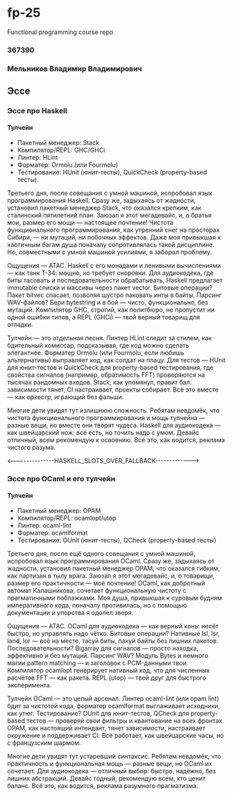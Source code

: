 # fp-25
Functional programming course repo

### 367390
### Мельников Владимир Владимирович

## Эссе

### Эссе про Haskell

#### Тулчейн
- Пакетный менеджер: Stack
- Компилятор/REPL: GHC/GHCi
- Линтер: HLint
- Форматер: Ormolu (или Fourmolu) 
- Тестирование: HUnit (юнит-тесты), QuickCheck (property-based тесты).

Третьего дня, после совещания с умной машиной, испробовал язык программирования Haskell. Сразу же, задыхаясь от жадности, установил пакетный менеджер Stack, что оказался крепким, как сталинский пятилетний план. Заюзал я этот мегадевайс, и, о братья мои, размер его мощи — настоящее почтение! Чистота функционального программирования, как утренний снег на просторах Сибири, — ни мутаций, ни побочных эффектов. Даже моя привыкшая к хаотичным багам душа поначалу сопротивлялась такой дисциплине. Но, совместными с умной машиной усилиями, я заборол проблему.

Ощущения — АТАС. Haskell с его монадами и ленивыми вычислениями — как танк Т-34: мощно, но требует сноровки. Для аудиокодека, где биты тасовать и последовательности обрабатывать, Haskell предлагает immutable списки и массивы через пакет vector. Битовые операции? Пакет bitvec спасает, позволяя шустро паковать инты в байты. Парсинг WAV-файлов? Бери bytestring и в бой — чисто, функционально, без мутаций. Компилятор GHC, строгий, как политбюро, не пропустит ни одной ошибки типов, а REPL (GHCi) — твой верный товарищ для отладки.

Тулчейн — это отдельная песня. Линтер HLint следит за стилем, как бдительный комиссар, подсказывая, где код можно сделать элегантнее. Форматер Ormolu (или Fourmolu, если любишь альтернативы) выправляет код, как солдат на плацу. Для тестов — HUnit для юнит-тестов и QuickCheck для property-based тестирования, где свойства сигналов (например, обратимость FFT) проверяются на тысячах рандомных входов. Stack, как упомянул, правит бал: зависимости тянет, CI настраивает, проекты собирает. Всё это вместе — как оркестр, играющий без фальши.

Многие дети увидят тут излишнюю сложность. Ребятам невдомёк, что чистота функционального программирования и мощь тулчейна — разные вещи, но вместе они творят чудеса. Haskell для аудиокодека — как швейцарский нож: всё есть, но точить надо с умом. Девайс отличный, всем рекомендую к освоению.
Всё это, как водится, реклама чистого разума.

<--------------HASKELL_SLOTS_OVER_FALLBACK------------->

### Эссе про OCaml и его тулчейн
#### Тулчейн

- Пакетный менеджер: OPAM 
- Компилятор/REPL: ocamlopt/utop
- Линтер: ocaml-lint
- Форматер: ocamlformat
- Тестирование: OUnit (юнит-тесты), QCheck (property-based тесты)

Третьего дня, после ещё одного совещания с умной машиной, испробовал язык программирования OCaml. Сразу же, задыхаясь от жадности, установил пакетный менеджер OPAM, что оказался гибким, как партизан в тылу врага. Заюзал я этот мегадевайс, и, о товарищи, размер его практичности — моё почтение! OCaml, как добротный автомат Калашникова, сочетает функциональную чистоту с прагматичными поблажками. Моя душа, привыкшая к суровым будням императивного кода, поначалу противилась, но с помощью документации и упорства я одолел зверя.

Ощущения — АТАС. OCaml для аудиокодека — как верный конь: несёт быстро, но управлять надо чётко. Битовые операции? Нативные lsl, lsr, land, lor — всё на месте, тасуй биты, пакуй байты без лишних пакетов. Последовательности? Bigarray для сигналов — просто находка, эффективно и без мутаций. Парсинг WAV? Модуль Bytes и немного магии pattern matching — и заголовок с PCM-данными твои. Компилятор ocamlopt генерирует нативный код, что для численных расчётов FFT — как ракета. REPL (utop) — твой друг для быстрого эксперимента.

Тулчейн OCaml — это целый арсенал. Линтер ocaml-lint (или opam lint) бдит за чистотой кода, форматер ocamlformat выглаживает исходники, как утюг. Тестирование? OUnit для юнит-тестов, QCheck для property-based тестов — проверяй свои фильтры и квантование на всех фронтах. OPAM, как настоящий интендант, тянет зависимости, настраивает окружение и поддерживает CI. Всё работает, как швейцарские часы, но с французским шармом.

Многие дети увидят тут устаревший синтаксис. Ребятам невдомёк, что практичность и функциональная мощь — разные вещи, но OCaml их сочетает. Для аудиокодека — отличный выбор: быстро, надёжно, без лишних абстракций. Девайс годный, рекомендую всем, кто ценит баланс.
Всё это, как водится, реклама разумного прагматизма.